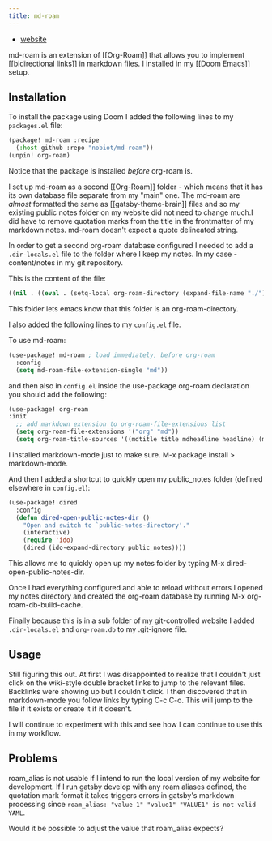 ```yaml
---
title: md-roam
---
```


- [website](https://github.com/nobiot/md-roam)

md-roam is an extension of [[Org-Roam]] that allows you to implement [[bidirectional links]] in markdown files. I installed in my [[Doom Emacs]] setup.

## Installation

To install the package using Doom I added the following lines to my `packages.el` file:
```lisp
(package! md-roam :recipe
  (:host github :repo "nobiot/md-roam"))
(unpin! org-roam)
```
Notice that the package is installed _before_ org-roam is.

I set up md-roam as a second [[Org-Roam]] folder - which means that it has its own database file separate from my "main" one. The md-roam are _almost_ formatted the same as [[gatsby-theme-brain]] files and so my existing public notes folder on my website did not need to change much.<Footnote count={1}>I did have to remove quotation marks from the title in the frontmatter of my markdown notes. md-roam doesn't expect a quote delineated string.</Footnote>

In order to get a second org-roam database configured I needed to add a `.dir-locals.el` file to the folder where I keep my notes. In my case - content/notes in my git repository. 

This is the content of the file:
```lisp
((nil . ((eval . (setq-local org-roam-directory (expand-file-name "./"))))))
```

This folder lets emacs know that this folder is an org-roam-directory. 

I also added the following lines to my `config.el` file.

To use md-roam:
```lisp
(use-package! md-roam ; load immediately, before org-roam
  :config
  (setq md-roam-file-extension-single "md")) 
```

and then also in `config.el` inside the use-package org-roam declaration you should add the following:
```lisp
(use-package! org-roam
:init
  ;; add markdown extension to org-roam-file-extensions list
  (setq org-roam-file-extensions '("org" "md"))
  (setq org-roam-title-sources '((mdtitle title mdheadline headline) (mdalias alias)))
```

I installed markdown-mode just to make sure. M-x package install > markdown-mode.

And then I added a shortcut to quickly open my public_notes folder (defined elsewhere in `config.el`):

```lisp 
(use-package! dired
  :config
  (defun dired-open-public-notes-dir ()
    "Open and switch to `public-notes-directory'."
    (interactive)
    (require 'ido)
    (dired (ido-expand-directory public_notes))))
```

This allows me to quickly open up my notes folder by typing M-x dired-open-public-notes-dir.

Once I had everything configured and able to reload without errors I opened my notes directory and created the org-roam database by running M-x org-roam-db-build-cache.

Finally because this is in a sub folder of my git-controlled website I added `.dir-locals.el` and `org-roam.db` to my .git-ignore file.

## Usage

Still figuring this out. At first I was disappointed to realize that I couldn't just click on the wiki-style double bracket links to jump to the relevant files. Backlinks were showing up but I couldn't click. I then discovered that in markdown-mode you follow links by typing C-c C-o. This will jump to the file if it exists or create it if it doesn't.

I will continue to experiment with this and see how I can continue to use this in my workflow.

## Problems
roam_alias is not usable if I intend to run the local version of my website for development. If I run gatsby develop with any roam aliases defined, the quotation mark format it takes triggers errors in gatsby's markdown processing since `roam_alias: "value 1" "value1" "VALUE1" is not valid YAML`. 

Would it be possible to adjust the value that roam_alias expects?
